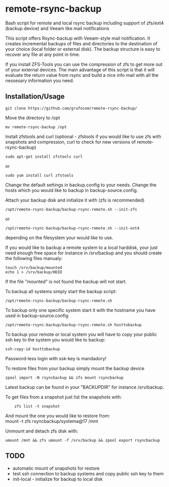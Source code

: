 # remote-rsync-backup
Bash script for remote and local rsync backup including support of zfs/ext4 (backup device) and Veeam like mail notifications

This script offers Rsync-backup with Veeam-style mail notification. It creates incremental backups of files and directories to the destination of your choice (local folder or external disk). The backup structure is easy to recover any file at any point in time.

If you install ZFS-Tools you can use the compression of zfs to get more out of your external devices. The main advantage of this script is that it will evaluate the return value from rsync and build a nice info mail with all the nessesary information you need.

## Installation/Usage

    git clone https://github.com/grufocom/remote-rsync-backup/

Move the directory to /opt

    mv remote-rsync-backup /opt

Install zfstools and curl (optional - zfstools if you would like to use zfs with snapshots and compression, curl to check for new versions of remote-rsync-backup)

    sudo apt-get install zfstools curl
    
or

    sudo yum install curl zfstools
    
Change the default settings in backup.config to your needs.
Change the hosts which you would like to backup in backup-source.config.

Attach your backup disk and initialize it with (zfs is recommended)

    /opt/remote-rsync-backup/backup-rsync-remote.sh --init-zfs
    
or 

    /opt/remote-rsync-backup/backup-rsync-remote.sh --init-ext4
    
depending on the filesystem your would like to use.

If you would like to backup a remote system to a local harddisk, your just need enough free space for instance in /srv/backup and you should create the following files manualy:

    touch /srv/backup/mounted
    echo 1 > /srv/backup/HDID
    
If the file "mounted" is not found the backup will not start.

To backup all systems simply start the backup script:

    /opt/remote-rsync-backup/backup-rsync-remote.sh
    
To backup only one specific system start it with the hostname you have used in backup-source.config

    /opt/remote-rsync-backup/backup-rsync-remote.sh hosttobackup
    
To backup your remote or local system you will have to copy your public ssh key to the system you would like to backup: 

    ssh-copy-id hosttobackup
    
Password-less login with ssk-key is mandadory!

To restore files from your backup simply mount the backup device 

    zpool import -N rsyncbackup && zfs mount rsyncbackup

Latest backup can be found in your "BACKUPDIR" for instance /srv/backup.

To get files from a snapshot just list the snapshots with:

        zfs list -t snapshot
        
And mount the one you would like to restore from:
    
    mount -t zfs rsyncbackup/systema@17 /mnt
    
Unmount and detach zfs disk with:

    umount /mnt && zfs umount -f /srv/backup && zpool export rsyncbackup

## TODO

* automatic mount of snapshots for restore
* test ssh connection to backup systems and copy public ssh key to them
* init-local - initialize for backup to local disk
